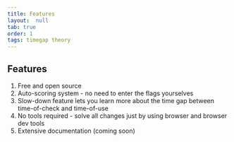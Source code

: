 ```yaml
---
title: Features
layout:  null
tab: true
order: 1
tags: timegap theory
---
```


## Features

1. Free and open source 
2. Auto-scoring system - no need to enter the flags yourselves
3. Slow-down feature lets you learn more about the time gap between time-of-check and time-of-use 
4. No tools required - solve all changes just by using browser and browser dev tools 
5. Extensive documentation (coming soon)
